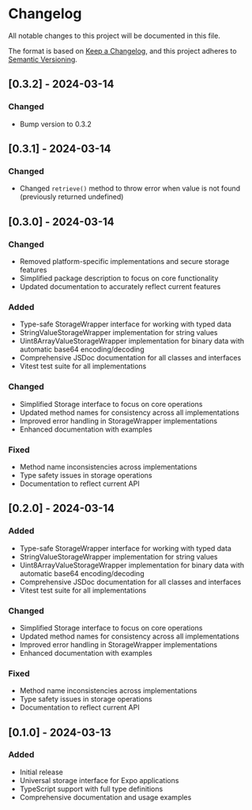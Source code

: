 # Changelog

All notable changes to this project will be documented in this file.

The format is based on [Keep a Changelog](https://keepachangelog.com/en/1.0.0/),
and this project adheres to [Semantic Versioning](https://semver.org/spec/v2.0.0.html).

## [0.3.2] - 2024-03-14

### Changed

- Bump version to 0.3.2

## [0.3.1] - 2024-03-14

### Changed

- Changed `retrieve()` method to throw error when value is not found (previously returned undefined)

## [0.3.0] - 2024-03-14

### Changed

- Removed platform-specific implementations and secure storage features
- Simplified package description to focus on core functionality
- Updated documentation to accurately reflect current features

### Added

- Type-safe StorageWrapper interface for working with typed data
- StringValueStorageWrapper implementation for string values
- Uint8ArrayValueStorageWrapper implementation for binary data with automatic base64 encoding/decoding
- Comprehensive JSDoc documentation for all classes and interfaces
- Vitest test suite for all implementations

### Changed

- Simplified Storage interface to focus on core operations
- Updated method names for consistency across all implementations
- Improved error handling in StorageWrapper implementations
- Enhanced documentation with examples

### Fixed

- Method name inconsistencies across implementations
- Type safety issues in storage operations
- Documentation to reflect current API

## [0.2.0] - 2024-03-14

### Added

- Type-safe StorageWrapper interface for working with typed data
- StringValueStorageWrapper implementation for string values
- Uint8ArrayValueStorageWrapper implementation for binary data with automatic base64 encoding/decoding
- Comprehensive JSDoc documentation for all classes and interfaces
- Vitest test suite for all implementations

### Changed

- Simplified Storage interface to focus on core operations
- Updated method names for consistency across all implementations
- Improved error handling in StorageWrapper implementations
- Enhanced documentation with examples

### Fixed

- Method name inconsistencies across implementations
- Type safety issues in storage operations
- Documentation to reflect current API

## [0.1.0] - 2024-03-13

### Added

- Initial release
- Universal storage interface for Expo applications
- TypeScript support with full type definitions
- Comprehensive documentation and usage examples

